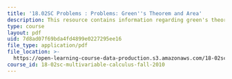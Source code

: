 ```yaml
---
title: '18.02SC Problems : Problems: Green''s Theorem and Area'
description: This resource contains information regarding green's theorem and area.
type: course
layout: pdf
uid: 7d8ad07f69bda4fd4899e0227295ee16
file_type: application/pdf
file_location: >-
  https://open-learning-course-data-production.s3.amazonaws.com/18-02sc-multivariable-calculus-fall-2010/7d8ad07f69bda4fd4899e0227295ee16_MIT18_02SC_pb_68_quest.pdf
course_id: 18-02sc-multivariable-calculus-fall-2010
---
```

